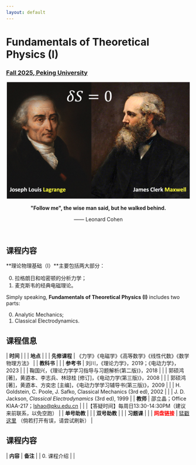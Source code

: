 ```yaml
---
layout: default
---
```


<style>
table {
  font-family: arial, sans-serif;
  border-collapse: collapse;
  width: 100%;
}

td, th {
  border: 1px solid #dddddd;
  text-align: left;
  padding: 8px;
}

tr:nth-child(odd) {
  background-color: #dddddd;
}
</style>

<!-- <h2>
<font color="red">
*** Notice: links are not maintained after the end of course! 
</font>
</h2> -->

# <b>Fundamentals of Theoretical Physics (I)</b>

### <u>Fall 2025, Peking University</u>

<p></p>

<div style="display: flex; justify-content: center;">
<img src="Lagrange_Maxwell.png" width="500">
</div>

<br>

<center>
<b>"Follow me", the wise man said, but he walked behind.</b>

—— Leonard Cohen
</center>

<br>

## 课程内容

**理论物理基础（I）**主要包括两大部分：

0. 拉格朗日和哈密顿的分析力学；
0. 麦克斯韦的经典电磁理论。

Simply speaking, **Fundamentals of Theoretical Physics (I)** includes two parts:

0. Analytic Mechanics;
0. Classical Electrodynamics.

<p></p>

## 课程信息

| **时间** | |
| **地点** | |
| **先修课程** | 《力学》《电磁学》《高等数学》《线性代数》《数学物理方法》 |
| **教科书** | |
| **参考书** | 刘川，《理论力学》，2019；《电动力学》，2023 | 
| | 鞠国兴，《理论力学学习指导与习题解析(第二版)》，2018 |
| | 郭硕鸿 [著]，黄逎本、李志兵、林琼桂 [修订]，《电动力学(第三版)》，2008 | 
| | 郭硕鸿 [著]，黄逎本、方奕忠 [主编]，《电动力学学习辅导书(第三版)》，2009 |
| | H. Goldstein, C. Poole, J. Safko, Classical Mechanics (3rd ed), 2002 |
| | J. D. Jackson, *Classical Electrodynamics* (3rd ed), 1999 |
| **教师** | 邵立晶；Office KIAA-217；lshao@pku.edu.cn | 
| |【答疑时间】每周日13:30-14:30PM（建议来前联系，以免空跑） |
| **单号助教** | |
| **双号助教** | |
| **习题课** | |
| <font color="red"><b>网盘链接</b></font> | [猛戳这里](TBA) （倘若打开有误，请尝试刷新） |

<p></p>

## 课程内容

| **内容** | **备注** |
| 0. 课程介绍 | |

<p></p>

<!-- ## 学生对课程的总体评价

<div style="display: flex; justify-content: center;">
<img src="ced23_score.png" width="880">
</div> -->

<script type="text/x-mathjax-config">
  MathJax.Hub.Config({
    tex2jax: {
      inlineMath: [ ['$','$'] ],
      processEscapes: true
    }
  });
</script>
<script type="text/javascript" src="https://cdn.mathjax.org/mathjax/latest/MathJax.js?config=TeX-AMS-MML_HTMLorMML">
</script>

